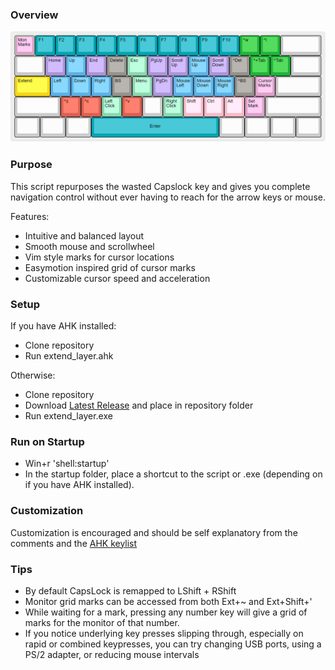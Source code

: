 ### Overview
![Layer Image](https://github.com/henrystern/extend_layer/blob/main/defaults.png?raw=true)
### Purpose
This script repurposes the wasted Capslock key and gives you complete navigation control without ever having to reach for the arrow keys or mouse.

Features:
  * Intuitive and balanced layout
  * Smooth mouse and scrollwheel
  * Vim style marks for cursor locations
  * Easymotion inspired grid of cursor marks
  * Customizable cursor speed and acceleration

### Setup
If you have AHK installed:
  * Clone repository
  * Run extend_layer.ahk

Otherwise:
  * Clone repository
  * Download [Latest Release](https://github.com/henrystern/extend_layer/releases/latest) and place in repository folder
  * Run extend_layer.exe

### Run on Startup
* Win+r 'shell:startup'
* In the startup folder, place a shortcut to the script or .exe (depending on if you have AHK installed).

### Customization
Customization is encouraged and should be self explanatory from the comments and the [AHK keylist](https://www.autohotkey.com/docs/KeyList.htm)

### Tips
* By default CapsLock is remapped to LShift + RShift
* Monitor grid marks can be accessed from both Ext+~ and Ext+Shift+'
* While waiting for a mark, pressing any number key will give a grid of marks for the monitor of that number.
* If you notice underlying key presses slipping through, especially on rapid or combined keypresses, you can try changing USB ports, using a PS/2 adapter, or reducing mouse intervals
